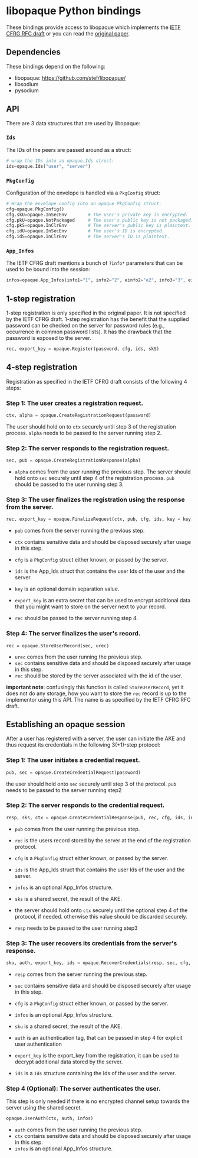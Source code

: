 # libopaque Python bindings

These bindings provide access to libopaque which implements the
[IETF CFRG RFC draft](https://github.com/cfrg/draft-irtf-cfrg-opaque)
or you can read the [original paper](https://eprint.iacr.org/2018/163).

## Dependencies

These bindings depend on the following:
 - libopaque: https://github.com/stef/libopaque/
 - libsodium
 - pysodium

## API

There are 3 data structures that are used by libopaque:

### `Ids`
The IDs of the peers are passed around as a struct:
```python
# wrap the IDs into an opaque.Ids struct:
ids=opaque.Ids("user", "server")
```

### `PkgConfig`
Configuration of the envelope is handled via a `PkgConfig` struct:
```python
# Wrap the envelope config into an opaque PkgConfig struct.
cfg=opaque.PkgConfig()
cfg.skU=opaque.InSecEnv        # The user's private key is encrypted.
cfg.pkU=opaque.NotPackaged     # The user's public key is not packaged.
cfg.pkS=opaque.InClrEnv        # The server's public key is plaintext.
cfg.idU=opaque.InSecEnv        # The user's ID is encrypted.
cfg.idS=opaque.InClrEnv        # The server's ID is plaintext.
```

### `App_Infos`
The IETF CFRG draft mentions a bunch of `?info*` parameters that can
be used to be bound into the session:
```python
infos=opaque.App_Infos(info1="1", info2="2", einfo2="e2", info3="3", einfo3="e3")
```

## 1-step registration

1-step registration is only specified in the original paper. It is not specified by the IETF
CFRG draft. 1-step registration has the benefit that the supplied password can be checked
on the server for password rules (e.g., occurrence in common password
lists). It has the drawback that the password is exposed to the server.

```python
rec, export_key = opaque.Register(password, cfg, ids, skS)
```

## 4-step registration

Registration as specified in the IETF CFRG draft consists of the
following 4 steps:

### Step 1: The user creates a registration request.

```python
ctx, alpha = opaque.CreateRegistrationRequest(password)
```

The user should hold on to `ctx` securely until step 3 of the registration process.
`alpha` needs to be passed to the server running step 2.

### Step 2: The server responds to the registration request.

```python
sec, pub = opaque.CreateRegistrationResponse(alpha)
```

 - `alpha` comes from the user running the previous step.
The server should hold onto `sec` securely until step 4 of the registration process.
`pub` should be passed to the user running step 3.

### Step 3: The user finalizes the registration using the response from the server.

```python
rec, export_key = opaque.FinalizeRequest(ctx, pub, cfg, ids, key = key)
```

 - `pub` comes from the server running the previous step.
 - `ctx` contains sensitive data and should be disposed securely after usage in this step.
 - `cfg` is a `PkgConfig` struct either known, or passed by the server.
 - `ids` is the App_Ids struct that contains the user Ids of the user and the server.
 - `key` is an optional domain separation value.


 - `export_key` is an extra secret that can be used to encrypt
   additional data that you might want to store on the server next to
   your record.
 - `rec` should be passed to the server running step 4.

### Step 4: The server finalizes the user's record.

```
rec = opaque.StoreUserRecord(sec, urec)
```

 - `urec` comes from the user running the previous step.
 - `sec` contains sensitive data and should be disposed securely after usage in this step.
 - `rec` should be stored by the server associated with the id of the user.

**important note**: confusingly this function is called `StoreUserRecord`, yet it
does not do any storage, how you want to store the `rec` record is up
to the implementor using this API. The name is as specified by the IETF CFRG RFC draft.

## Establishing an opaque session

After a user has registered with a server, the user can initiate the
AKE and thus request its credentials in the following 3(+1)-step protocol:

### Step 1: The user initiates a credential request.

```python
pub, sec = opaque.CreateCredentialRequest(password)
```
the user should hold onto `sec` securely until step 3 of the protocol.
`pub` needs to be passed to the server running step2

### Step 2: The server responds to the credential request.

```python
resp, sks, ctx = opaque.CreateCredentialResponse(pub, rec, cfg, ids, infos)
```

 - `pub` comes from the user running the previous step.
 - `rec` is the users record stored by the server at the end of the registration protocol.
 - `cfg` is a `PkgConfig` struct either known, or passed by the server.
 - `ids` is the App_Ids struct that contains the user Ids of the user and the server.
 - `infos` is an optional App_Infos structure.

 - `sks` is a shared secret, the result of the AKE.
 - the server should hold onto `ctx` securely until the optional step
   4 of the protocol, if needed. otherwise this value should be
   discarded securely.
 - `resp` needs to be passed to the user running step3

### Step 3: The user recovers its credentials from the server's response.

```python
sku, auth, export_key, ids = opaque.RecoverCredentials(resp, sec, cfg, infos, pkS)
```

 - `resp` comes from the server running the previous step.
 - `sec` contains sensitive data and should be disposed securely after usage in this step.
 - `cfg` is a `PkgConfig` struct either known, or passed by the server.
 - `infos` is an optional App_Infos structure.

 - `sku` is a shared secret, the result of the AKE.
 - `auth` is an authentication tag, that can be passed in step 4 for explicit user authentication
 - `export_key` is the export_key from the registration, it can be
   used to decrypt additional data stored by the server.
 - `ids` is a `Ids` structure containing the Ids of the user and the server.

### Step 4 (Optional): The server authenticates the user.

This step is only needed if there is no encrypted channel setup
towards the server using the shared secret.

```python
opaque.UserAuth(ctx, auth, infos)
```

 - `auth` comes from the user running the previous step.
 - `ctx` contains sensitive data and should be disposed securely after usage in this step.
 - `infos` is an optional App_Infos structure.
